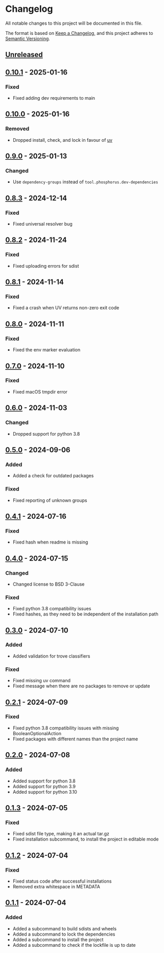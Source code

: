 # Changelog

All notable changes to this project will be documented in this file.

The format is based on [Keep a Changelog], and this project adheres to [Semantic Versioning].

## [Unreleased]

## [0.10.1] - 2025-01-16

### Fixed

-   Fixed adding dev requirements to main

## [0.10.0] - 2025-01-16

### Removed

-   Dropped install, check, and lock in favour of [uv]

## [0.9.0] - 2025-01-13

### Changed

-   Use `dependency-groups` instead of `tool.phosphorus.dev-dependencies`

## [0.8.3] - 2024-12-14

### Fixed

-   Fixed universal resolver bug

## [0.8.2] - 2024-11-24

### Fixed

-   Fixed uploading errors for sdist

## [0.8.1] - 2024-11-14

### Fixed

-   Fixed a crash when UV returns non-zero exit code

## [0.8.0] - 2024-11-11

### Fixed

-   Fixed the env marker evaluation

## [0.7.0] - 2024-11-10

### Fixed

-   Fixed macOS tmpdir error

## [0.6.0] - 2024-11-03

### Changed

-   Dropped support for python 3.8

## [0.5.0] - 2024-09-06

### Added

-   Added a check for outdated packages

### Fixed

-   Fixed reporting of unknown groups

## [0.4.1] - 2024-07-16

### Fixed

-   Fixed hash when readme is missing

## [0.4.0] - 2024-07-15

### Changed

-   Changed license to BSD 3-Clause

### Fixed

-   Fixed python 3.8 compatibility issues
-   Fixed hashes, as they need to be independent of the installation path

## [0.3.0] - 2024-07-10

### Added

-   Added validation for trove classifiers

### Fixed

-   Fixed missing uv command
-   Fixed message when there are no packages to remove or update

## [0.2.1] - 2024-07-09

### Fixed

-   Fixed python 3.8 compatibility issues with missing BooleanOptionalAction
-   Fixed packages with different names than the project name

## [0.2.0] - 2024-07-08

### Added

-   Added support for python 3.8
-   Added support for python 3.9
-   Added support for python 3.10

## [0.1.3] - 2024-07-05

### Fixed

-   Fixed sdist file type, making it an actual tar.gz
-   Fixed installation subcommand, to install the project in editable mode

## [0.1.2] - 2024-07-04

### Fixed

-   Fixed status code after successful installations
-   Removed extra whitespace in METADATA

## [0.1.1] - 2024-07-04

### Added

-   Added a subcommand to build sdists and wheels
-   Added a subcommand to lock the dependencies
-   Added a subcommand to install the project
-   Added a subcommand to check if the lockfile is up to date

[Keep a Changelog]: https://keepachangelog.com/en/1.0.0/
[Semantic Versioning]: https://semver.org/spec/v2.0.0.html
[uv]: https://docs.astral.sh/uv/
[Unreleased]: https://github.com/spapanik/phosphorus/compare/v0.10.1...main
[0.10.1]: https://github.com/spapanik/phosphorus/compare/v0.10.0...v0.10.1
[0.10.0]: https://github.com/spapanik/phosphorus/compare/v0.9.0...v0.10.0
[0.9.0]: https://github.com/spapanik/phosphorus/compare/v0.8.3...v0.9.0
[0.8.3]: https://github.com/spapanik/phosphorus/compare/v0.8.2...v0.8.3
[0.8.2]: https://github.com/spapanik/phosphorus/compare/v0.8.1...v0.8.2
[0.8.1]: https://github.com/spapanik/phosphorus/compare/v0.8.0...v0.8.1
[0.8.0]: https://github.com/spapanik/phosphorus/compare/v0.7.0...v0.8.0
[0.7.0]: https://github.com/spapanik/phosphorus/compare/v0.6.0...v0.7.0
[0.6.0]: https://github.com/spapanik/phosphorus/compare/v0.5.0...v0.6.0
[0.5.0]: https://github.com/spapanik/phosphorus/compare/v0.4.1...v0.5.0
[0.4.1]: https://github.com/spapanik/phosphorus/compare/v0.4.0...v0.4.1
[0.4.0]: https://github.com/spapanik/phosphorus/compare/v0.3.0...v0.4.0
[0.3.0]: https://github.com/spapanik/phosphorus/compare/v0.2.1...v0.3.0
[0.2.1]: https://github.com/spapanik/phosphorus/compare/v0.2.0...v0.2.1
[0.2.0]: https://github.com/spapanik/phosphorus/compare/v0.1.3...v0.2.0
[0.1.3]: https://github.com/spapanik/eulertools/compare/v0.1.2...v0.1.3
[0.1.2]: https://github.com/spapanik/eulertools/compare/v0.1.1...v0.1.2
[0.1.1]: https://github.com/spapanik/eulertools/releases/tag/v0.1.1
